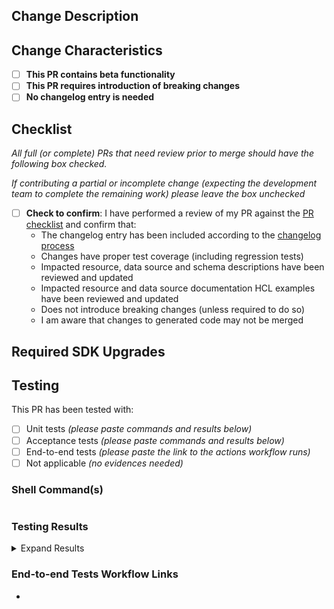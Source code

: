 ## Change Description
<!-- Use this section to describe or list, at a high level, the changes contained in the PR.  Can be in a concise format as you would see on a changelog. -->

## Change Characteristics

- [ ] **This PR contains beta functionality**
- [ ] **This PR requires introduction of breaking changes**
- [ ] **No changelog entry is needed**

## Checklist
<!-- Please check off completed items. -->

_All full (or complete) PRs that need review prior to merge should have the following box checked._

_If contributing a partial or incomplete change (expecting the development team to complete the remaining work) please leave the box unchecked_

- [ ] **Check to confirm**: I have performed a review of my PR against the [PR checklist](../contributing/pr-checklist.md) and confirm that:
  - The changelog entry has been included according to the [changelog process](../contributing/changelog-process.md)
  - Changes have proper test coverage (including regression tests)
  - Impacted resource, data source and schema descriptions have been reviewed and updated
  - Impacted resource and data source documentation HCL examples have been reviewed and updated
  - Does not introduce breaking changes (unless required to do so)
  - I am aware that changes to generated code may not be merged

## Required SDK Upgrades
<!-- Use this section to describe or list any dependencies, and the required version, that need upgrading in the provider prior to merge. -->

<!--
N/a

- github.com/patrickcping/pingone-go-sdk-v2 v0.5.0
- github.com/patrickcping/pingone-go-sdk-v2/authorize v0.5.0
- github.com/patrickcping/pingone-go-sdk-v2/credentials v0.5.0
- github.com/patrickcping/pingone-go-sdk-v2/management v0.5.0
- github.com/patrickcping/pingone-go-sdk-v2/mfa v0.5.0
- github.com/patrickcping/pingone-go-sdk-v2/risk v0.5.0
- github.com/patrickcping/pingone-go-sdk-v2/verify v0.5.0
-->

## Testing

This PR has been tested with:

- [ ] Unit tests *(please paste commands and results below)*
- [ ] Acceptance tests *(please paste commands and results below)*
- [ ] End-to-end tests *(please paste the link to the actions workflow runs)*
- [ ] Not applicable *(no evidences needed)*

### Shell Command(s)
<!-- Use the following shell block to paste the command used when testing.  An example of a testing command could be: -->
<!-- TF_ACC=1 go test -v -timeout 240s -run ^TestAccBrandingTheme $(go list ./internal/service/...) -->
<!-- An example of a test against beta functionality might be: -->
<!-- TF_ACC=1 TESTACC_BETA=true go test -tags=beta -v -timeout 240s -run ^TestAccBrandingTheme $(go list ./internal/service/...) -->
```shell

```

### Testing Results
<!-- Use the following shell block to paste the results from the testing command(s) used above -->

<details>
  <summary>Expand Results</summary>

```shell

```

</details>

### End-to-end Tests Workflow Links
<!-- Use the following section to list the URLs to the end-to-end test action workflow runs -->

- 
